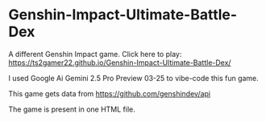 # Genshin-Impact-Ultimate-Battle-Dex
A different Genshin Impact game.
Click here to play: https://ts2gamer22.github.io/Genshin-Impact-Ultimate-Battle-Dex/



I used Google Ai Gemini 2.5 Pro Preview 03-25 to vibe-code this fun game.


This game gets data from https://github.com/genshindev/api 

The game is present in one HTML file.

